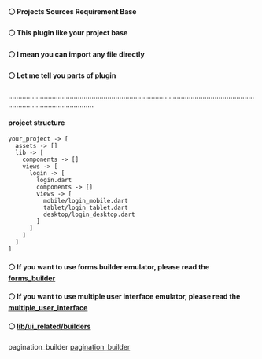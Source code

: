 #### ⚪ Projects Sources Requirement Base


#### ⚪ This plugin like your project base
#### ⚪ I mean you can import any file directly


#### ⚪ Let me tell you parts of plugin


.......................................................................................................................................................................


#### project structure
    your_project -> [
      assets -> []
      lib -> [
        components -> []
        views -> [
          login -> [
            login.dart
            components -> []
            views -> [
              mobile/login_mobile.dart
              tablet/login_tablet.dart
              desktop/login_desktop.dart
            ]
          ]
        ]
      ]
    ]


#### ⚪ If you want to use forms builder emulator, please read the [forms_builder](https://github.com/plugcreator2002/psr_base/blob/main/lib/plugin_emulators/forms_builder/README.md)


#### ⚪ If you want to use multiple user interface emulator, please read the [multiple_user_interface](https://github.com/plugcreator2002/psr_base/blob/main/lib/plugin_emulators/multiple_user_interface/README.md)


#### ⚪ [lib/ui_related/builders](https://github.com/plugcreator2002/psr_base/tree/main/lib/ui_related/builders)
  pagination_builder [pagination_builder](https://github.com/plugcreator2002/psr_base/blob/main/lib/ui_related/builders/pagination_builder.dart)
